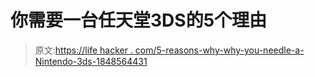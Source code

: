 # 你需要一台任天堂3DS的5个理由

> 原文:[https://life hacker . com/5-reasons-why-why-you-needle-a-Nintendo-3ds-1848564431](https://lifehacker.com/5-reasons-why-you-need-a-nintendo-3ds-1848564431)